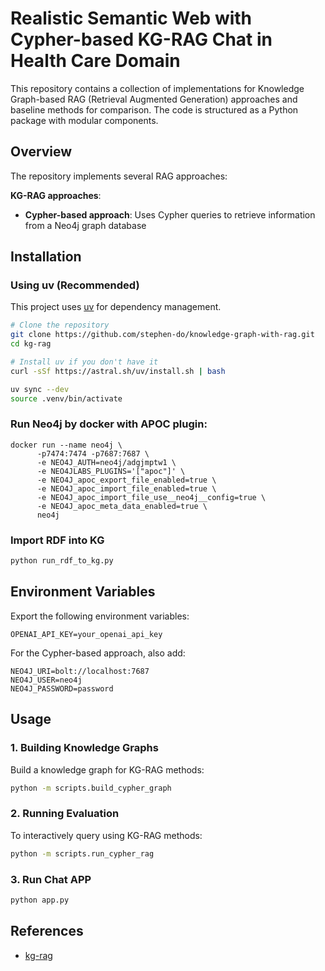 # Realistic Semantic Web with Cypher-based KG-RAG Chat in Health Care Domain

This repository contains a collection of implementations for Knowledge Graph-based RAG (Retrieval Augmented Generation) approaches and baseline methods for comparison. The code is structured as a Python package with modular components.

## Overview

The repository implements several RAG approaches:

**KG-RAG approaches**:
   - **Cypher-based approach**: Uses Cypher queries to retrieve information from a Neo4j graph database
## Installation

### Using uv (Recommended)

This project uses [uv](https://github.com/astral-sh/uv) for dependency management.

```bash
# Clone the repository
git clone https://github.com/stephen-do/knowledge-graph-with-rag.git
cd kg-rag

# Install uv if you don't have it
curl -sSf https://astral.sh/uv/install.sh | bash

uv sync --dev
source .venv/bin/activate
```
### Run Neo4j by docker with APOC plugin:
```    
docker run --name neo4j \
      -p7474:7474 -p7687:7687 \
      -e NEO4J_AUTH=neo4j/adgjmptw1 \
      -e NEO4JLABS_PLUGINS='["apoc"]' \
      -e NEO4J_apoc_export_file_enabled=true \
      -e NEO4J_apoc_import_file_enabled=true \
      -e NEO4J_apoc_import_file_use__neo4j__config=true \
      -e NEO4J_apoc_meta_data_enabled=true \
      neo4j
```
### Import RDF into KG
```bash
python run_rdf_to_kg.py 
```
## Environment Variables

Export the following environment variables:

```
OPENAI_API_KEY=your_openai_api_key
```

For the Cypher-based approach, also add:

```
NEO4J_URI=bolt://localhost:7687
NEO4J_USER=neo4j
NEO4J_PASSWORD=password
```

## Usage

### 1. Building Knowledge Graphs

Build a knowledge graph for KG-RAG methods:

```bash
python -m scripts.build_cypher_graph
```
### 2. Running Evaluation
To interactively query using KG-RAG methods:

```bash
python -m scripts.run_cypher_rag 
```
### 3. Run Chat APP
```bash
python app.py
```

## References

- [kg-rag](https://github.com/VectorInstitute/kg-rag)